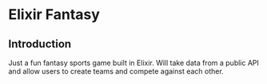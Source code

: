 # Elixir Fantasy

## Introduction

Just a fun fantasy sports game built in Elixir. Will take data from a public API and allow users to create teams and compete against each other.

